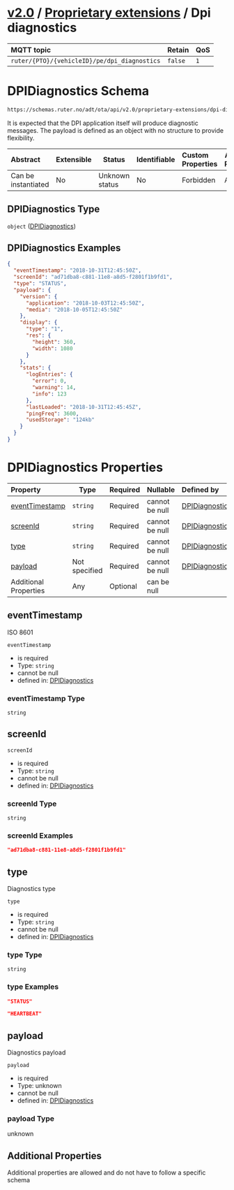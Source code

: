 # [v2.0](../../README.md) / [Proprietary extensions](README.md) / Dpi diagnostics 
 
MQTT topic                                          | Retain   | QoS 
| :------------------------------------------------ | -------- | -------- |
```ruter/{PTO}/{vehicleID}/pe/dpi_diagnostics```  | ```false``` | ```1```

# DPIDiagnostics Schema

```txt
https://schemas.ruter.no/adt/ota/api/v2.0/proprietary-extensions/dpi-diagnostics.json
```

It is expected that the DPI application itself will produce diagnostic messages. The payload is defined as an object with no structure to provide flexibility.


| Abstract            | Extensible | Status         | Identifiable | Custom Properties | Additional Properties | Access Restrictions | Defined In                                                                                              |
| :------------------ | ---------- | -------------- | ------------ | :---------------- | --------------------- | ------------------- | ------------------------------------------------------------------------------------------------------- |
| Can be instantiated | No         | Unknown status | No           | Forbidden         | Allowed               | none                | [dpi-diagnostics.json](../../schema/proprietary-extensions/dpi-diagnostics.json "open original schema") |

## DPIDiagnostics Type

`object` ([DPIDiagnostics](dpi-diagnostics.md))

## DPIDiagnostics Examples

```json
{
  "eventTimestamp": "2018-10-31T12:45:50Z",
  "screenId": "ad71dba8-c881-11e8-a8d5-f2801f1b9fd1",
  "type": "STATUS",
  "payload": {
    "version": {
      "application": "2018-10-03T12:45:50Z",
      "media": "2018-10-05T12:45:50Z"
    },
    "display": {
      "type": "1",
      "res": {
        "height": 360,
        "width": 1080
      }
    },
    "stats": {
      "logEntries": {
        "error": 0,
        "warning": 14,
        "info": 123
      },
      "lastLoaded": "2018-10-31T12:45:45Z",
      "pingFreq": 3600,
      "usedStorage": "124kb"
    }
  }
}
```

# DPIDiagnostics Properties

| Property                          | Type          | Required | Nullable       | Defined by                                                                                                               |
| :-------------------------------- | ------------- | -------- | -------------- | :----------------------------------------------------------------------------------------------------------------------- |
| [eventTimestamp](#eventtimestamp) | `string`      | Required | cannot be null | [DPIDiagnostics](dpi-diagnostics-properties-eventtimestamp.md "\#/properties/eventTimestamp#/properties/eventTimestamp") |
| [screenId](#screenid)             | `string`      | Required | cannot be null | [DPIDiagnostics](dpi-diagnostics-properties-screenid.md "\#/properties/screenId#/properties/screenId")                   |
| [type](#type)                     | `string`      | Required | cannot be null | [DPIDiagnostics](dpi-diagnostics-properties-type.md "\#/properties/type#/properties/type")                               |
| [payload](#payload)               | Not specified | Required | cannot be null | [DPIDiagnostics](dpi-diagnostics-properties-payload.md "\#/properties/payload#/properties/payload")                      |
| Additional Properties             | Any           | Optional | can be null    |                                                                                                                          |

## eventTimestamp

ISO 8601


`eventTimestamp`

-   is required
-   Type: `string`
-   cannot be null
-   defined in: [DPIDiagnostics](dpi-diagnostics-properties-eventtimestamp.md "\#/properties/eventTimestamp#/properties/eventTimestamp")

### eventTimestamp Type

`string`

## screenId




`screenId`

-   is required
-   Type: `string`
-   cannot be null
-   defined in: [DPIDiagnostics](dpi-diagnostics-properties-screenid.md "\#/properties/screenId#/properties/screenId")

### screenId Type

`string`

### screenId Examples

```json
"ad71dba8-c881-11e8-a8d5-f2801f1b9fd1"
```

## type

Diagnostics type


`type`

-   is required
-   Type: `string`
-   cannot be null
-   defined in: [DPIDiagnostics](dpi-diagnostics-properties-type.md "\#/properties/type#/properties/type")

### type Type

`string`

### type Examples

```json
"STATUS"
```

```json
"HEARTBEAT"
```

## payload

Diagnostics payload


`payload`

-   is required
-   Type: unknown
-   cannot be null
-   defined in: [DPIDiagnostics](dpi-diagnostics-properties-payload.md "\#/properties/payload#/properties/payload")

### payload Type

unknown

## Additional Properties

Additional properties are allowed and do not have to follow a specific schema
